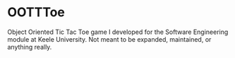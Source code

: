 # OOTTToe
 Object Oriented Tic Tac Toe game I developed for the Software Engineering module at Keele University.
Not meant to be expanded, maintained, or anything really.

